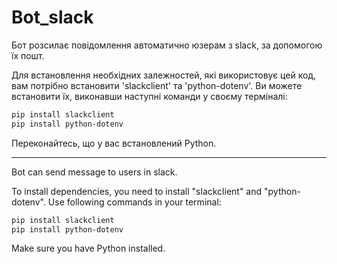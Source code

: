 # Bot_slack

Бот розсилає повідомлення автоматично юзерам з slack, за допомогою їх пошт.

Для встановлення необхідних залежностей, які використовує цей код, вам потрібно
встановити 'slackclient' та 'python-dotenv'. Ви можете встановити їх, виконавши
наступні команди у своєму терміналі:

```bash
pip install slackclient 
pip install python-dotenv
```

Переконайтесь, що у вас встановлений Python.

---

Bot can send message to users in slack.

To install dependencies, you need to install "slackclient" and "python-dotenv".
Use following commands in your terminal:

```bash
pip install slackclient 
pip install python-dotenv
```

Make sure you have Python installed.
